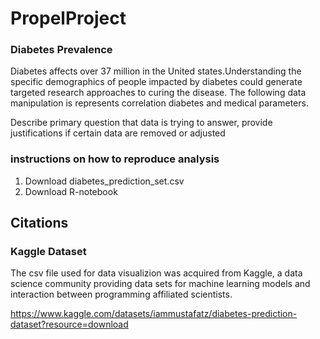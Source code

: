 # PropelProject
### Diabetes Prevalence
Diabetes affects over 37 million in the United states.Understanding the specific demographics of people impacted by diabetes could generate targeted research approaches to curing the disease. The following data manipulation is represents correlation diabetes and medical parameters.



Describe primary question that data is trying to answer, provide justifications if certain data are removed or adjusted
### instructions on how to reproduce analysis
1. Download diabetes_prediction_set.csv
2. Download R-notebook

## Citations
### Kaggle Dataset
The csv file used for data visualizion was acquired from Kaggle, a data science community providing data sets for machine learning models and interaction between programming affiliated scientists.

https://www.kaggle.com/datasets/iammustafatz/diabetes-prediction-dataset?resource=download

